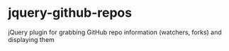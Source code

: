 jquery-github-repos
===================

jQuery plugin for grabbing GitHub repo information (watchers, forks) and displaying them